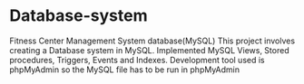 # Database-system
Fitness Center Management System database(MySQL)
This project involves creating a Database system in MySQL.
Implemented MySQL Views, Stored procedures, Triggers, Events and Indexes. 
Development tool used is phpMyAdmin so the MySQL file has to be run in phpMyAdmin

